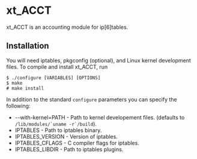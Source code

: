 xt_ACCT 
=======

xt_ACCT is an accounting module for ip[6]tables.

Installation
------------

You will need iptables, pkgconfig (optional), and Linux kernel development
files. To compile and install xt_ACCT, run

	$ ./configure [VARIABLES] [OPTIONS]
	$ make
	# make install

In addition to the standard `configure` parameters you can specify
the following:

* --with-kernel=PATH - Path to kernel developement files.
                       (defaults to ``/lib/modules/`uname -r`/build``).
* IPTABLES - Path to iptables binary.
* IPTABLES_VERSION - Version of iptables.
* IPTABLES_CFLAGS - C compiler flags for iptables.
* IPTABLES_LIBDIR - Path to iptables plugins. 

